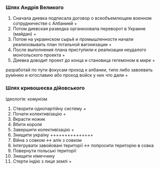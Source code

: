 ### Шлях Андрія Великого
1. Сначала диевка подписала договор о всеобъемлющем военном сотрудничестве с Албанией +
2. Потом диевская разведка организовала переворот в Украине (майдан) +
3. Потом на украинском сырьё и промышленности начали реализовывать план тотальной вагонизации +
4. После выполнения плана приступили к реализации неудалого монгольского проекта +
5. Диевка доводит проект до конца и становица гегемоном в мире +

разработай по пути фокусам проход к албании, типо либо завоевать румінию и югославию або проход войск у них что дали + 

### Шлях кривошеєва дійовського
Ідеологія: комунізм

1. Створити однопартійну систему +
2. Почати колективізацію +
3. Вкрасти ножик
4. Вбити короля
5. Завершити колективізацію +
6. Знищити україну +++++++++++++++
7. Війна з совком <-> алік з совком
8. Інтегрувати завойовані території <-> попросити територію в совка
9. Повернути польські території
10. Знищити німеччину
11. Стерти індію з лиця землі +